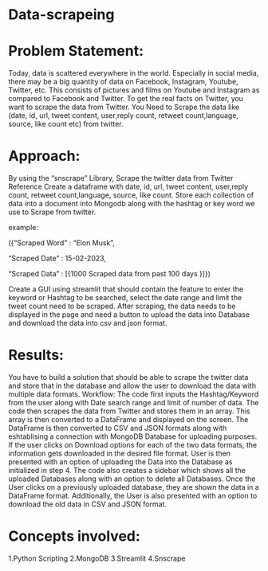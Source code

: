 # Data-scrapeing
# Problem Statement:
Today, data is scattered everywhere in the world. Especially in social media, there may be a big quantity of data on Facebook, Instagram, Youtube, Twitter, etc. This consists of pictures and films on Youtube and Instagram as compared to Facebook and Twitter. To get the real facts on Twitter, you want to scrape the data from Twitter. You Need to Scrape the data like (date, id, url, tweet content, user,reply count, retweet count,language, source, like count etc) from twitter.

# Approach:
By using the “snscrape” Library, Scrape the twitter data from Twitter Reference Create a dataframe with date, id, url, tweet content, user,reply count, retweet count,language, source, like count. Store each collection of data into a document into Mongodb along with the hashtag or key word we use to Scrape from twitter.

example:

({“Scraped Word”           : “Elon Musk”,

 “Scraped Date”            : 15-02-2023,
 
 “Scraped Data”            : [{1000  Scraped data from past 100 days }]})
 
Create a GUI using streamlit that should contain the feature to enter the keyword or Hashtag to be searched, select the date range and limit the tweet count need to be scraped. After scraping, the data needs to be displayed in the page and need a button to upload the data into Database and download the data into csv and json format.

# Results:

You have to build a solution that should be able to scrape the twitter data and store that in the database and allow the user to download the data with multiple data formats.
Workflow:
The code first inputs the Hashtag/Keyword from the user along with Date search range and limit of number of data.
The code then scrapes the data from Twitter and stores them in an array.
This array is then converted to a DataFrame and displayed on the screen.
The DataFrame is then converted to CSV and JSON formats along with eshtablising a connection with MongoDB Database for uploading purposes.
If the user clicks on Download options for each of the two data formats, the information gets downloaded in the desired file format.
User is then presented with an option of uploading the Data into the Database as initialized in step 4.
The code also creates a sidebar which shows all the uploaded Databases along with an option to delete all Databases.
Once the User clicks on a previously uploaded database, they are shown the data in a DataFrame format.
Additionally, the User is also presented with an option to download the old data in CSV and JSON format.

# Concepts involved:

 1.Python Scripting
 2.MongoDB
 3.Streamlit
 4.Snscrape
